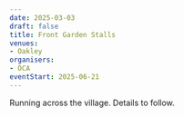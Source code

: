 ```yaml
---
date: 2025-03-03
draft: false
title: Front Garden Stalls
venues:
- Oakley
organisers:
- OCA
eventStart: 2025-06-21
---
```


Running across the village. Details to follow.